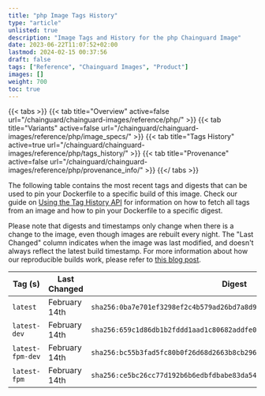 ```yaml
---
title: "php Image Tags History"
type: "article"
unlisted: true
description: "Image Tags and History for the php Chainguard Image"
date: 2023-06-22T11:07:52+02:00
lastmod: 2024-02-15 00:37:56
draft: false
tags: ["Reference", "Chainguard Images", "Product"]
images: []
weight: 700
toc: true
---
```


{{< tabs >}}
{{< tab title="Overview" active=false url="/chainguard/chainguard-images/reference/php/" >}}
{{< tab title="Variants" active=false url="/chainguard/chainguard-images/reference/php/image_specs/" >}}
{{< tab title="Tags History" active=true url="/chainguard/chainguard-images/reference/php/tags_history/" >}}
{{< tab title="Provenance" active=false url="/chainguard/chainguard-images/reference/php/provenance_info/" >}}
{{</ tabs >}}

The following table contains the most recent tags and digests that can be used to pin your Dockerfile to a specific build of this image. Check our guide on [Using the Tag History API](/chainguard/chainguard-images/using-the-tag-history-api/) for information on how to fetch all tags from an image and how to pin your Dockerfile to a specific digest.

Please note that digests and timestamps only change when there is a change to the image, even though images are rebuilt every night. The "Last Changed" column indicates when the image was last modified, and doesn't always reflect the latest build timestamp. For more information about how our reproducible builds work, please refer to [this blog post](https://www.chainguard.dev/unchained/reproducing-chainguards-reproducible-image-builds).

| Tag (s)           | Last Changed  | Digest                                                                    |
|-------------------|---------------|---------------------------------------------------------------------------|
|  `latest`         | February 14th | `sha256:0ba7e701ef3298ef2c4b579ad26bd7a8d99f371bafa73aeb10a195f74b2a3360` |
|  `latest-dev`     | February 14th | `sha256:659c1d86db1b2fddd1aad1c80682addfe0f2a0e3b482ac4338a94ffe844110d2` |
|  `latest-fpm-dev` | February 14th | `sha256:bc55b3fad5fc80b0f26d68d2663b8cb296aeecb35fdcbc7e137a563fc6331d7d` |
|  `latest-fpm`     | February 14th | `sha256:ce5bc26cc77d192b6b6edbfdbabe83da5484e64908c9c32a6c7c1f7dca46de4d` |

